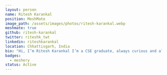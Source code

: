 ```yaml
---
layout: person
name: Ritesh Karankal
position: MeshMate
image_path: /assets/images/photos/ritesh-karankal.webp
meshmate: true
github: ritesh-karankal
twitter: riteshk_twt
linkedin: riteshkarankal
location: Chhattisgarh, India
bio: "Hi, I’m Ritesh Karankal I’m a CSE graduate, always curious and always learning with a focus on DevOps and related technologies.I’m passionate about contributing to open source, building distributed systems, exploring cloud-native tech, and diving into all things automation. Always excited to learn, share, and build cool stuff with the community."
badges:
  - meshery
status: Active
---
```

